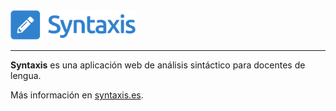 <img src="syntaxis.svg" width="200">

***

**Syntaxis** es una aplicación web de análisis sintáctico para docentes de lengua.

Más información en [syntaxis.es](https://www.syntaxis.es).
